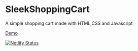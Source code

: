 # SleekShoppingCart
A simple shopping cart made with HTML,CSS and Javascript


[Demo](https://sleekshoppingcart.netlify.app)

[![Netlify Status](https://api.netlify.com/api/v1/badges/c457f1ca-64ac-481b-81f0-18b59cdaece9/deploy-status)](https://app.netlify.com/sites/sleekshoppingcart/deploys)
